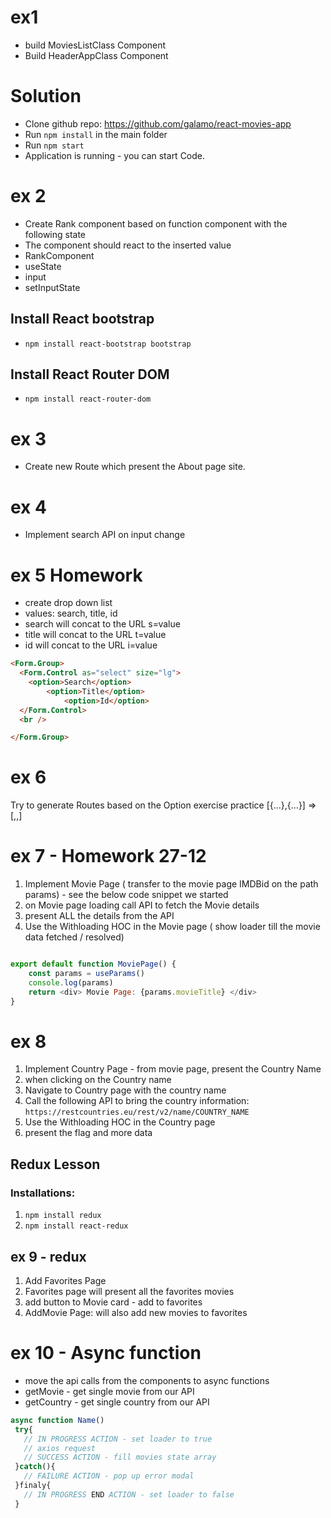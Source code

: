 # ex1

- build MoviesListClass Component
- Build HeaderAppClass Component

# Solution

- Clone github repo: https://github.com/galamo/react-movies-app
- Run `npm install` in the main folder
- Run `npm start`
- Application is running - you can start Code.


# ex 2

- Create Rank component based on function component with the following state
- The component should react to the inserted value
- RankComponent
- useState
- input 
- setInputState




## Install React bootstrap
-  `npm install react-bootstrap bootstrap`


## Install React Router DOM
-  `npm install react-router-dom`

# ex 3 
- Create new Route which present the About page site.


 # ex 4
- Implement search API on input change


# ex 5 Homework
- create drop down list
- values: search, title, id
- search will concat to the URL  s=value
- title will concat to the URL  t=value
- id will concat to the URL  i=value



```html
<Form.Group>
  <Form.Control as="select" size="lg">
    <option>Search</option>
        <option>Title</option>
            <option>Id</option>
  </Form.Control>
  <br />

</Form.Group>
```

# ex 6

Try to generate Routes based on the Option exercise practice
[{...},{...}] => [<Route>,<Route>,<Route>]


# ex 7 - Homework 27-12

1. Implement Movie Page ( transfer to the movie page IMDBid on the path params) - see the below code snippet we started
2. on Movie page loading call API to fetch the Movie details
3. present ALL the details from the API
4. Use the Withloading HOC in the Movie page ( show loader till the movie data fetched / resolved)

 
```javascript

export default function MoviePage() {
    const params = useParams()
    console.log(params)
    return <div> Movie Page: {params.movieTitle} </div>
}

```



# ex 8 

1. Implement Country Page - from movie page, present the Country Name
2. when clicking on the Country name
3. Navigate to Country page with the country name
4. Call the following API to bring the country information: `https://restcountries.eu/rest/v2/name/COUNTRY_NAME`
5. Use the Withloading HOC in the Country page
6. present the flag and more data 




## Redux Lesson

### Installations:
1. `npm install redux`
2. `npm install react-redux` 


## ex 9 - redux
1. Add Favorites Page
2. Favorites page will present all the favorites movies
3. add button to Movie card - add to favorites 
4. AddMovie Page: will also add new movies to favorites

# ex 10 - Async function
- move the api calls from the components to async functions
- getMovie - get single movie from our API
- getCountry - get single country from our API

```javascript
async function Name()
 try{
   // IN PROGRESS ACTION - set loader to true
   // axios request
   // SUCCESS ACTION - fill movies state array
 }catch(){
   // FAILURE ACTION - pop up error modal
 }finaly{
   // IN PROGRESS END ACTION - set loader to false
 }

```